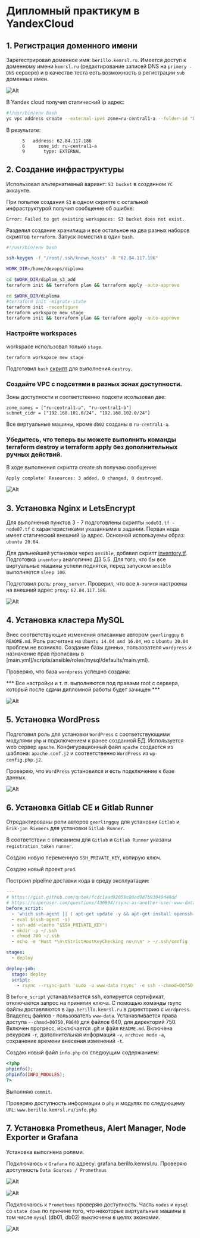 # Дипломный практикум в YandexCloud

## 1. Регистрация доменного имени

Зарегестрировал доменное имя: `berillo.kemrsl.ru`. Имеется доступ к доменному имени `kemrsl.ru` (редактирование записей DNS на `primery - DNS` сервере) и в качестве теста есть возможность в регистрации `sub` доменных имен.

![Alt](pictures/dns.jpg "Screenshot")

В Yandex cloud получил статический ip адрес:

``` bash
#!/usr/bin/env bash
yc vpc address create --external-ipv4 zone=ru-central1-a --folder-id "b1gor3n8jb0hhgr1t7qd"
```
В результате:

```     
      5   address: 62.84.117.186
      6     zone_id: ru-central1-a
      9       type: EXTERNAL
```

## 2. Создание инфраструктуры

Использовал альтернативный вариант: `S3 bucket` в созданном `YC` аккаунте.

При попытке создания `S3` в одном скрипте с остальной инфраструктурой получил сообщение об ошибке:

```
Error: Failed to get existing workspaces: S3 bucket does not exist.
```

Разделил создание хранилища и все остальное на два разных наборов скриптов `terraform`. Запуск поместил в один `bash`.


```bash
#!/usr/bin/env bash

ssh-keygen -f "/root/.ssh/known_hosts" -R "62.84.117.186"

WORK_DIR=/home/devops/diploma

cd $WORK_DIR/diplom_s3_add
terraform init && terraform plan && terraform apply -auto-approve

cd $WORK_DIR/diploma
#terraform init -migrate-state
terraform init -reconfigure
terraform workspace new stage
terraform init && terraform plan && terraform apply -auto-approve
```

### Настройте workspaces

workspace использовал только `stage`.

```
terraform workspace new stage
```
Подготовил `bash` [скрипт](./scripts/destroy.sh) для выполнения `destroy`.

### Создайте VPC с подсетями в разных зонах доступности.

Зоны доступности и соответственно подсети исользовал две:

```
zone_names = ["ru-central1-a", "ru-central1-b"]
subnet_cidr = ["192.168.101.0/24", "192.168.102.0/24"]
```

Все виртуальные машины, кроме `db02` созданы в `ru-central1-a`.

### Убедитесь, что теперь вы можете выполнить команды terraform destroy и terraform apply без дополнительных ручных действий.

В ходе выполнения скрипта create.sh получаю сообщение: 

```
Apply complete! Resources: 3 added, 0 changed, 0 destroyed.
```

![Alt](pictures/yandex_cloud_01.png "Screenshot")

## 3. Установка Nginx и LetsEncrypt

Для выполнения пунктов 3 - 7 подготовлены скрипты `node01.tf - node07.tf` с характеристиками указанными в задании.
Первая нода имеет статический внешний `ip` адрес. Основной используемы образ: `ubuntu 20.04`.

Для дальнейшей установки через `ansible`, добавил скрипт [inventory.tf](./scripts/diploma/inventory.tf).
Подготовка `inventory` аналогично ДЗ 5.5. Для того, что бы все виртуальные машины успели поднятся, перед запуском `ansible` выполняется `sleep 100`.

Подготовил роль: `proxy_server`. Проверил, что все `A-записи` настроены на внешний адрес `proxy`: `62.84.117.186`.

![Alt](pictures/www_letsencrypt.png "Screenshot")

## 4. Установка кластера MySQL

Внес соответствующие изменения описанные автором `geerlingguy` в `README.md`. Роль расчитана на `Ubuntu 14.04 and 16.04`, но с `Ubuntu 20.04` проблем не возникло. Создание базы данных, пользователя `wordpress` и назначение прав прописаны в [main.yml]/scripts/ansible/roles/mysql/defaults/main.yml).

Проверяю, что база `wordpress` успешно создана:

*** Все настройки и т. п. выполняются под правами root с сервера, который после сдачи дипломной работы будет зачищен ***

![Alt](pictures/db01_wordpress.png "Screenshot")

## 5. Установка WordPress

Подготовил роль для установки `WordPress` с соответствующими модулями `php` и подключением к ранее созданной БД. Используется web сервер `apache`. Конфигурационный файл `apache` создается из шаблона: `apache.conf.j2` и соответственно `WordPress` из `wp-config.php.j2`.

Проверяю, что `WordPress` установился и есть подключение к базе данных.

![Alt](pictures/wordpress.png "Screenshot")

## 6. Установка Gitlab CE и Gitlab Runner

Отредактированы роли авторов `geerlingguy` для установки `Gitlab` и `Erik-jan Riemers` для установки `Gitlab Runner`.

В соответствии с описанием для `Gitlab` и `Gitlab Runner` указаны `registration_token` `runner`. 

Создаю новую переменную `SSH_PRIVATE_KEY`, копирую ключ.

Создаю новый проект `prod`.

Построил pipeline доставки кода в среду эксплуатации:

```yaml
---
# https://gist.github.com/qutek/fcdc1aad92059c00ad9d7b93049d48dd
# https://superuser.com/questions/430994/rsync-as-another-user-www-data
before_script:
  - 'which ssh-agent || ( apt-get update -y && apt-get install openssh-client -y )'
  - eval $(ssh-agent -s)
  - ssh-add <(echo "$SSH_PRIVATE_KEY")
  - mkdir -p ~/.ssh
  - chmod 700 ~/.ssh
  - echo -e "Host *\n\tStrictHostKeyChecking no\n\n" > ~/.ssh/config

stages:
  - deploy

deploy-job:
  stage: deploy
  script:
    - rsync --rsync-path 'sudo -u www-data rsync' -e ssh --chmod=D0750,F0640 -ratv --progress --exclude='.git' --exclude='README.md' ./*  ubuntu@app.berillo.kemrsl.ru:/var/www/www.berillo.kemrsl.ru/wordpress/
```

В `before_script` устанавливается ssh, копируется сертификат, отключается запрос на принятия ключа.
С помощью команды rsync файлы доставляются в `app.berillo.kemrsl.ru` в директорию с `wordpress`. Владелец файлов - пользователь `www-data`. Устанавливается права доступа `--chmod=D0750,F0640` для файлов 640, для директорий 750. Включен прогресс, исключается .git и файл `README.md`. Включена рекурсия `-r`, дополнительная информация `-v`, `archive mode` `-a`, сохранение времени внесения изменений `-t`.


Создаю новый файл `info.php` со следюущим содержанием: 

```php
<?php
phpinfo();
phpinfo(INFO_MODULES);
?>
```

Выполняю `commit`.

Проверяю доступность информации о `php` и модулях по следующему `URL`: `www.berillo.kemrsl.ru/info.php`



## 7. Установка Prometheus, Alert Manager, Node Exporter и Grafana

Установка выполнена ролями.

Подключаюсь к `Grafana` по адресу: grafana.berillo.kemrsl.ru. Проверяю доступность `Data Sources / Prometheus`

![Alt](pictures/grafana_prometheus.png "Screenshot")

![Alt](pictures/nodes_grafana.png "Screenshot")

Подключаюсь к `Prometheus` проверяю доступность. Часть `nodes` и `mysql` со `state down` по причине того, что некоторые виртуальные машины в том числе `mysql` (db01, db02) выключены в целях экономии.

![Alt](pictures/prometheus.png "Screenshot")

